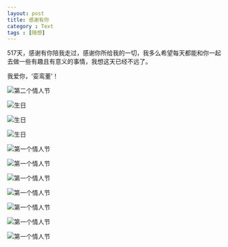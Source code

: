 ```yaml
---
layout: post
title: 感谢有你
category : Text
tags : [随想]
---
```

517天，感谢有你陪我走过，感谢你所给我的一切，我多么希望每天都能和你一起去做一些有趣且有意义的事情，我想这天已经不远了。

我爱你，‘娈鸾董’！

![第二个情人节](http://farm8.staticflickr.com/7068/6915872659_188d9b88d5_z.jpg)

![生日](http://farm8.staticflickr.com/7052/6915851729_4e3bd56f62_z.jpg)

![生日](http://farm8.staticflickr.com/7197/6915850751_83fd0b909c_z.jpg)

![生日](http://farm8.staticflickr.com/7187/6915849423_972d313f52_z.jpg)

![第一个情人节](http://farm8.staticflickr.com/7203/6915848595_38bb8c39e1_z.jpg)

![第一个情人节](http://farm8.staticflickr.com/7198/6915848129_b075440df3_z.jpg)

![第一个情人节](http://farm8.staticflickr.com/7040/6915847955_d21a5dc5d3_z.jpg)

![第一个情人节](http://farm8.staticflickr.com/7179/6915847565_3f39b330b6_z.jpg)

![第一个情人节](http://farm8.staticflickr.com/7054/6915847327_36d5e0a478_z.jpg)

![第一个情人节](http://farm8.staticflickr.com/7042/6915847241_f262b0c2f9_z.jpg)

![第一个情人节](http://farm8.staticflickr.com/7045/6915872559_f1ef568704_z.jpg)